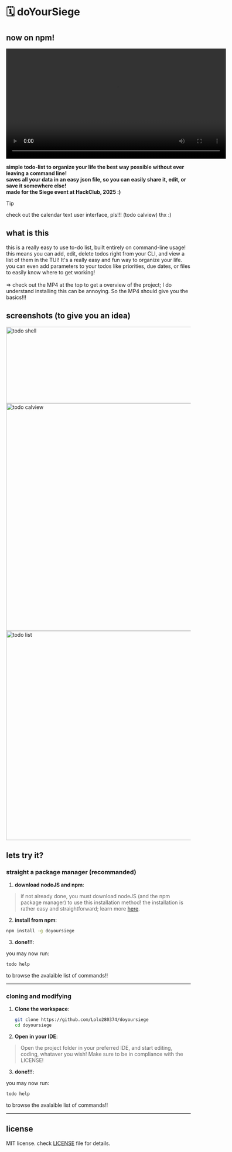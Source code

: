 # 🗓️ doYourSiege
## now on npm!

<video src="https://github.com/Lolo280374/doYourSiege/raw/refs/heads/main/showcase_doyoursiege_iguess.mp4" width="600" controls></video>

**simple todo-list to organize your life the best way possible without ever leaving a command line!**
<br>**saves all your data in an easy json file, so you can easily share it, edit, or save it somewhere else!**
<br>**made for the Siege event at HackClub, 2025 :)**

> [!TIP]
> check out the calendar text user interface, pls!!! (todo calview) thx :)

## what is this
this is a really easy to use to-do list, built entirely on command-line usage! this means you can add, edit, delete todos right from your CLI, and view a list of them in the TUI! It's a really easy and fun way to organize your life.
<br>you can even add parameters to your todos like priorities, due dates, or files to easily know where to get working!
<br><br>=> check out the MP4 at the top to get a overview of the project; I do understand installing this can be annoying. So the MP4 should give you the basics!!!

## screenshots (to give you an idea)
<img width="819" height="208" alt="todo shell" src="https://github.com/user-attachments/assets/4b869229-2d48-48dc-9a22-ef58cc5a21ab" />
<img width="1167" height="620" alt="todo calview" src="https://github.com/user-attachments/assets/b56460ce-a7e6-454a-a239-98a8e4b9b3a8" />
<img width="1177" height="570" alt="todo list" src="https://github.com/user-attachments/assets/5992611a-2efa-4561-9910-add0aac2d092" />

## lets try it?

### straight a package manager (**recommanded**)

1. **download nodeJS and npm**:

> if not already done, you must download nodeJS (and the npm package manager) to use this installation method! the installation is rather easy and straightforward; learn more [here](https://nodejs.org/fr/download).

2. **install from npm**:

```bash
npm install -g doyoursiege
```

3. **done!!!**:

you may now run:
```bash
todo help
``` 
to browse the avalaible list of commands!!

---

### cloning and modifying

1. **Clone the workspace**:

   ```bash
   git clone https://github.com/Lolo280374/doyoursiege
   cd doyoursiege
   ```

2. **Open in your IDE**:

> Open the project folder in your preferred IDE, and start editing, coding, whataver you wish!
> Make sure to be in compliance with the LICENSE!

3. **done!!!**:

you may now run:
```bash
todo help
``` 
to browse the avalaible list of commands!!

---

## license

MIT license. check [LICENSE](LICENSE) file for details.
